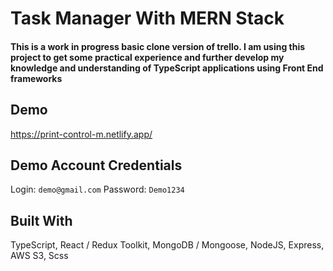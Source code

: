 # Task Manager With MERN Stack

#### This is a work in progress basic clone version of trello. I am using this project to get some practical experience and further develop my knowledge and understanding of TypeScript applications using Front End frameworks

## Demo
https://print-control-m.netlify.app/

## Demo Account Credentials
Login:  `demo@gmail.com`
Password:  `Demo1234` 

## Built With
TypeScript,
React / Redux Toolkit,
MongoDB / Mongoose,
NodeJS, Express,
AWS S3,
Scss
